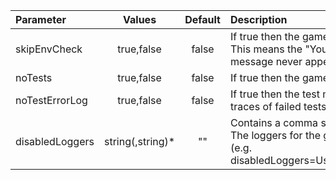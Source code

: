 | Parameter       | Values           | Default | Description                                                 |
|:----------------|:-----------------:|:-------:|:------------------------------------------------------------|
| skipEnvCheck    | true,false       | false   | If true then the game skips the environment check. This means the "Your system is unsupported..." message never appear. |
| noTests         | true,false       | false   | If true then the game skips the game test phase. |
| noTestErrorLog  | true,false       | false   | If true then the test manager don't logs the stack traces of failed tests. |
| disabledLoggers | string(,string)* | ""      | Contains a comma separated list of class names. The loggers for the given classes are deactivated (e.g. disabledLoggers=UserInteractionData,IoCContainer) |
